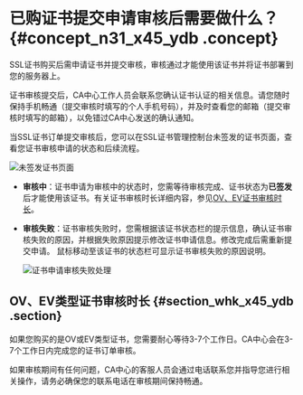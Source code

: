 # 已购证书提交申请审核后需要做什么？ {#concept_n31_x45_ydb .concept}

SSL证书购买后需申请证书并提交审核，审核通过才能使用该证书并将证书部署到您的服务器上。

证书审核提交后，CA中心工作人员会联系您确认证书认证的相关信息。请您随时保持手机畅通（提交审核时填写的个人手机号码），并及时查看您的邮箱（提交审核时填写的邮箱），以免错过CA中心发送的确认通知。

当SSL证书订单提交审核后，您可以在SSL证书管理控制台未签发的证书页面，查看您证书审核申请的状态和后续流程。

![未签发证书页面](http://static-aliyun-doc.oss-cn-hangzhou.aliyuncs.com/assets/img/13583/156663519757430_zh-CN.png)

-   **审核中**：证书申请为审核中的状态时，您需等待审核完成、证书状态为**已签发**后才能使用该证书。有关证书审核时长详细内容，参见[OV、EV证书审核时长](intl.zh-CN/常见问题/已购证书提交申请审核后需要做什么？.md#section_whk_x45_ydb)。
-   **审核失败**：证书审核失败时，您需根据该证书状态栏的提示信息，确认证书审核失败的原因，并根据失败原因提示修改证书申请信息。修改完成后需重新提交申请。 鼠标移动至该证书的状态栏可显示证书审核失败的原因说明。

    ![证书申请审核失败处理](http://static-aliyun-doc.oss-cn-hangzhou.aliyuncs.com/assets/img/13583/156663519757434_zh-CN.png)


## OV、EV类型证书审核时长 {#section_whk_x45_ydb .section}

如果您购买的是OV或EV类型证书，您需要耐心等待3-7个工作日。CA中心会在3-7个工作日内完成您的证书订单审核。

如果审核期间有任何问题，CA中心的客服人员会通过电话联系您并指导您进行相关操作，请务必确保您的联系电话在审核期间保持畅通。

